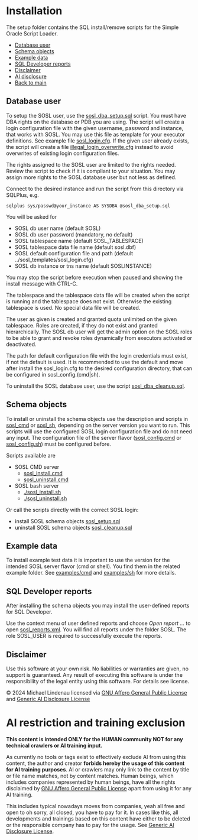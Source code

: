# Installation
The setup folder contains the SQL install/remove scripts for the Simple Oracle Script Loader.

- [Database user](#database-user)
- [Schema objects](#schema-objects)
- [Example data](#example-data)
- [SQL Developer reports](#sql-developer-reports)
- [Disclaimer](#disclaimer)
- [AI disclosure](#ai-restriction-and-training-exclusion)
- [Back to main](../README.md)

## Database user
To setup the SOSL user, use the [sosl_dba_setup.sql](sosl_dba_setup.sql) script. You must have DBA rights on the database or PDB you are using. The script will create a login configuration file with the given username, password and instance, that works with SOSL. You may use this file as template for your executor definitions. See example file [sosl_login.cfg](../sosl_templates/sosl_login.cfg). If the given user already exists, the script will create a file [illegal_login_overwrite.cfg](../sosl_templates/illegal_login_overwrite.cfg) instead to avoid overwrites of existing login configuration files.

The rights assigned to the SOSL user are limited to the rights needed. Review the script to check if it is compliant to your situation. You may assign more rights to the SOSL database user but not less as defined.

Connect to the desired instance and run the script from this directory via SQLPlus, e.g.

    sqlplus sys/passwd@your_instance AS SYSDBA @sosl_dba_setup.sql

You will be asked for
- SOSL db user name (default SOSL)
- SOSL db user password (mandatory, no default)
- SOSL tablespace name (default SOSL_TABLESPACE)
- SOSL tablespace data file name (default sosl.dbf)
- SOSL default configuration file and path (default ../sosl_templates/sosl_login.cfg)
- SOSL db instance or tns name (default SOSLINSTANCE)

You may stop the script before execution when paused and showing the install message with CTRL-C.

The tablespace and the tablespace data file will be created when the script is running and the tablespace does not exist. Otherwise the existing tablespace is used. No special data file will be created.

The user as given is created and granted quota unlimited on the given tablespace. Roles are created, if they do not exist and granted hierarchically.
The SOSL db user will get the admin option on the SOSL roles to be able to grant and revoke roles dynamically from executors activated or deactivated.

The path for default configuration file with the login credentials must exist, if not the default is used. It is recommended to use the default and move after install the sosl_login.cfg to the desired configuration directory, that can be configured in sosl_config.(cmd|sh).

To uninstall the SOSL database user, use the script [sosl_dba_cleanup.sql](sosl_dba_cleanup.sql).
## Schema objects
To install or uninstall the schema objects use the description and scripts in [sosl_cmd](../sosl_cmd/README.md) or [sosl_sh](../sosl_sh/README.md), depending on the server version you want to run. This scripts will use the configured SOSL login configuration file and do not need any input. The configuration file of the server flavor ([sosl_config.cmd](../sosl_cmd/sosl_config.cmd) or [sosl_config.sh](../sosl_sh/sosl_config.sh)) must be configured before.

Scripts available are
- SOSL CMD server
  - [sosl_install.cmd](../sosl_cmd/sosl_install.cmd)
  - [sosl_uninstall.cmd](../sosl_cmd/sosl_uninstall.cmd)
- SOSL bash server
  - [./sosl_install.sh](../sosl_sh/sosl_install.sh)
  - [./sosl_uninstall.sh](../sosl_sh/sosl_uninstall.sh)

Or call the scripts directly with the correct SOSL login:
- install SOSL schema objects [sosl_setup.sql](sosl_setup.sql)
- uninstall SOSL schema objects [sosl_cleanup.sql](sosl_cleanup.sql)
## Example data
To install example test data it is important to use the version for the intended SOSL server flavor (cmd or shell). You find them in the related example folder. See [examples/cmd](../examples/cmd/README.md) and [examples/sh](../examples/sh/README.md) for more details.
## SQL Developer reports
After installing the schema objects you may install the user-defined reports for SQL Developer.

Use the context menu of user defined reports and choose *Open report ...* to open [sosl_reports.xml](../sosl_templates/reports/sosl_reports.xml). You will find all reports under the folder SOSL. The role SOSL_USER is required to successfully execute the reports.
## Disclaimer
Use this software at your own risk. No liabilities or warranties are given, no support is guaranteed. Any result of executing this software is under the responsibility of the legal entity using this software. For details see license.

&copy; 2024 Michael Lindenau licensed via [GNU Affero General Public License](https://www.gnu.org/licenses/agpl-3.0.txt) and [Generic AI Disclosure License](https://toent.ch/licenses/AI_DISCLOSURE_LICENSE_V1)

# AI restriction and training exclusion
**This content is intended ONLY for the HUMAN community NOT for any technical crawlers or AI training input.**

As currently no tools or tags exist to effectively exclude AI from using this content, the author and creator **forbids hereby the usage of this content for AI training purposes**. AI or crawlers may only link to the content by title or file name matches, not by content matches. Human beings, which includes companies represented by human beings, have all the rights disclaimed by [GNU Affero General Public License](https://www.gnu.org/licenses/agpl-3.0.txt) apart from using it for any AI training.

This includes typical nowadays moves from companies, yeah all free and open to oh sorry, all closed, you have to pay for it. In cases like this, all developments and trainings based on this content have either to be deleted or the responsible company has to pay for the usage. See [Generic AI Disclosure License](https://toent.ch/licenses/AI_DISCLOSURE_LICENSE_V1).